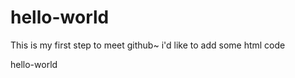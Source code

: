 # hello-world
This is my first step to meet github~
i'd like to add some html code

<html>
  <title>hello-worle</title>
  <body>
    <p>hello-world</p>
  </body>
 </html>
  

